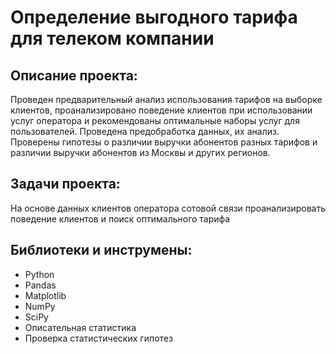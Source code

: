 # Определение выгодного тарифа для телеком компании

## Описание проекта:

Проведен предварительный анализ использования тарифов на выборке клиентов,
проанализировано поведение клиентов при использовании услуг оператора и
рекомендованы оптимальные наборы услуг для пользователей. Проведена предобработка
данных, их анализ. Проверены гипотезы о различии выручки абонентов разных тарифов и
различии выручки абонентов из Москвы и других регионов.


## Задачи проекта:

На основе данных клиентов оператора сотовой связи проанализировать поведение клиентов и поиск оптимального тарифа

## Библиотеки и инструмены:

* Python 
* Pandas
* Matplotlib
* NumPy
* SciPy
* Описательная статистика
* Проверка статистических гипотез